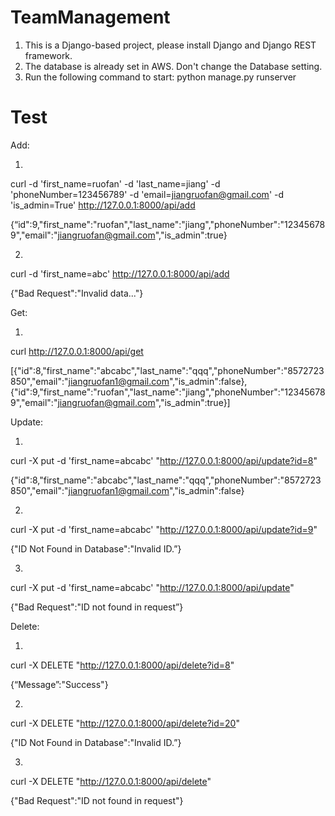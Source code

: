 ﻿
# TeamManagement

1. This is a Django-based project, please install Django and Django REST framework.
2. The database is already set in AWS. Don't change the Database setting.
3. Run the following command to start:
 python manage.py runserver
 
# Test
Add:

1.

curl -d 'first_name=ruofan' -d 'last_name=jiang' -d 'phoneNumber=123456789'  -d 'email=jiangruofan@gmail.com' -d 'is_admin=True' http://127.0.0.1:8000/api/add

{“id":9,"first_name":"ruofan","last_name":"jiang","phoneNumber":"123456789","email":"jiangruofan@gmail.com","is_admin":true}

  

2.

curl -d 'first_name=abc' http://127.0.0.1:8000/api/add

{"Bad Request":"Invalid data..."}

  

  

Get:

1.

curl http://127.0.0.1:8000/api/get

[{"id":8,"first_name":"abcabc","last_name":"qqq","phoneNumber":"8572723850","email":"jiangruofan1@gmail.com","is_admin":false},{"id":9,"first_name":"ruofan","last_name":"jiang","phoneNumber":"123456789","email":"jiangruofan@gmail.com","is_admin":true}]

  

  

Update:

1.

curl -X put -d 'first_name=abcabc' "http://127.0.0.1:8000/api/update?id=8"

{"id":8,"first_name":"abcabc","last_name":"qqq","phoneNumber":"8572723850","email":"jiangruofan1@gmail.com","is_admin":false}

2.

curl -X put -d 'first_name=abcabc' "http://127.0.0.1:8000/api/update?id=9"

{"ID Not Found in Database":"Invalid ID.”}

  

3.

curl -X put -d 'first_name=abcabc' "http://127.0.0.1:8000/api/update"

{"Bad Request":"ID not found in request”}

  

  

Delete:

1.

curl -X DELETE "http://127.0.0.1:8000/api/delete?id=8"

{“Message”:"Success"}

  

2.

curl -X DELETE "http://127.0.0.1:8000/api/delete?id=20"

{"ID Not Found in Database":"Invalid ID.”}

  

3.

curl -X DELETE "http://127.0.0.1:8000/api/delete"

{"Bad Request":"ID not found in request"}

